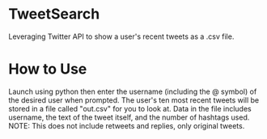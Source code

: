 # TweetSearch
Leveraging Twitter API to show a user's recent tweets as a .csv file.

# How to Use
Launch using python then enter the username (including the @ symbol) of the desired user when prompted. The user's ten most recent tweets will be stored in a file called "out.csv" for you to look at. Data in the file includes username, the text of the tweet itself, and the number of hashtags used. NOTE: This does not include retweets and replies, only original tweets.

